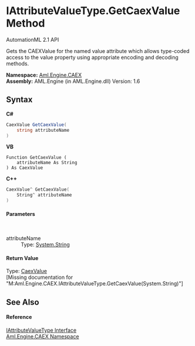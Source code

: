 # IAttributeValueType.GetCaexValue Method 
AutomationML 2.1 API 

Gets the CAEXValue for the named value attribute which allows type-coded access to the value property using appropriate encoding and decoding methods.

**Namespace:**&nbsp;<a href="N_Aml_Engine_CAEX">Aml.Engine.CAEX</a><br />**Assembly:**&nbsp;AML.Engine (in AML.Engine.dll) Version: 1.6

## Syntax

**C#**<br />
``` C#
CaexValue GetCaexValue(
	string attributeName
)
```

**VB**<br />
``` VB
Function GetCaexValue ( 
	attributeName As String
) As CaexValue
```

**C++**<br />
``` C++
CaexValue^ GetCaexValue(
	String^ attributeName
)
```


#### Parameters
&nbsp;<dl><dt>attributeName</dt><dd>Type: <a href="https://docs.microsoft.com/dotnet/api/system.string" target="_parent" rel="noopener noreferrer">System.String</a><br /></dd></dl>

#### Return Value
Type: <a href="T_Aml_Engine_CAEX_Extensions_CaexValue">CaexValue</a><br />\[Missing <returns> documentation for "M:Aml.Engine.CAEX.IAttributeValueType.GetCaexValue(System.String)"\]

## See Also


#### Reference
<a href="T_Aml_Engine_CAEX_IAttributeValueType">IAttributeValueType Interface</a><br /><a href="N_Aml_Engine_CAEX">Aml.Engine.CAEX Namespace</a><br />
